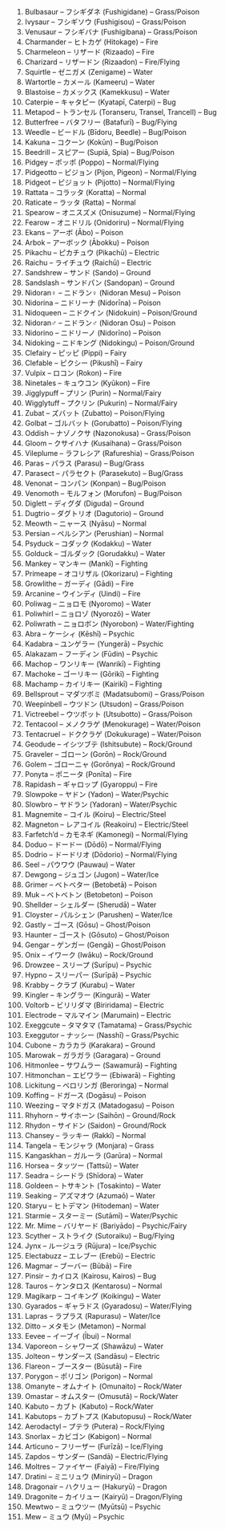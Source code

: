 1. Bulbasaur – フシギダネ (Fushigidane) – Grass/Poison
2. Ivysaur – フシギソウ (Fushigisou) – Grass/Poison
3. Venusaur – フシギバナ (Fushigibana) – Grass/Poison
4. Charmander – ヒトカゲ (Hitokage) – Fire
5. Charmeleon – リザード (Rizaado) – Fire
6. Charizard – リザードン (Rizaadon) – Fire/Flying
7. Squirtle – ゼニガメ (Zenigame) – Water
8. Wartortle – カメール (Kameeru) – Water
9. Blastoise – カメックス (Kamekkusu) – Water
10. Caterpie – キャタピー (Kyatapī, Caterpi) – Bug
11. Metapod – トランセル (Toranseru, Transel, Trancell) – Bug
12. Butterfree – バタフリー (Batafurī) – Bug/Flying
13. Weedle – ビードル (Bīdoru, Beedle) – Bug/Poison
14. Kakuna – コクーン (Kokūn) – Bug/Poison
15. Beedrill – スピアー (Supiā, Spia) – Bug/Poison
16. Pidgey – ポッポ (Poppo) – Normal/Flying
17. Pidgeotto – ピジョン (Pijon, Pigeon) – Normal/Flying
18. Pidgeot – ピジョット (Pijotto) – Normal/Flying
19. Rattata – コラッタ (Koratta) – Normal
20. Raticate – ラッタ (Ratta) – Normal
21. Spearow – オニスズメ (Onisuzume) – Normal/Flying
22. Fearow – オニドリル (Onidoriru) – Normal/Flying
23. Ekans – アーボ (Ābo) – Poison
24. Arbok – アーボック (Ābokku) – Poison
25. Pikachu – ピカチュウ (Pikachū) – Electric
26. Raichu – ライチュウ (Raichū) – Electric
27. Sandshrew – サンド (Sando) – Ground
28. Sandslash – サンドパン (Sandopan) – Ground
29. Nidoran♀ – ニドラン♀ (Nidoran Mesu) – Poison
30. Nidorina – ニドリーナ (Nidorīna) – Poison
31. Nidoqueen – ニドクイン (Nidokuin) – Poison/Ground
32. Nidoran♂ – ニドラン♂ (Nidoran Osu) – Poison
33. Nidorino – ニドリーノ (Nidorīno) – Poison
34. Nidoking – ニドキング (Nidokingu) – Poison/Ground
35. Clefairy – ピッピ (Pippi) – Fairy
36. Clefable – ピクシー (Pikushī) – Fairy
37. Vulpix – ロコン (Rokon) – Fire
38. Ninetales – キュウコン (Kyūkon) – Fire
39. Jigglypuff – プリン (Purin) – Normal/Fairy
40. Wigglytuff – プクリン (Pukurin) – Normal/Fairy
41. Zubat – ズバット (Zubatto) – Poison/Flying
42. Golbat – ゴルバット (Gorubatto) – Poison/Flying
43. Oddish – ナゾノクサ (Nazonokusa) – Grass/Poison
44. Gloom – クサイハナ (Kusaihana) – Grass/Poison
45. Vileplume – ラフレシア (Rafureshia) – Grass/Poison
46. Paras – パラス (Parasu) – Bug/Grass
47. Parasect – パラセクト (Parasekuto) – Bug/Grass
48. Venonat – コンパン (Konpan) – Bug/Poison
49. Venomoth – モルフォン (Morufon) – Bug/Poison
50. Diglett – ディグダ (Diguda) – Ground
51. Dugtrio – ダグトリオ (Dagutorio) – Ground
52. Meowth – ニャース (Nyāsu) – Normal
53. Persian – ペルシアン (Perushian) – Normal
54. Psyduck – コダック (Kodakku) – Water
55. Golduck – ゴルダック (Gorudakku) – Water
56. Mankey – マンキー (Mankī) – Fighting
57. Primeape – オコリザル (Okorizaru) – Fighting
58. Growlithe – ガーディ (Gādi) – Fire
59. Arcanine – ウインディ (Uindi) – Fire
60. Poliwag – ニョロモ (Nyoromo) – Water
61. Poliwhirl – ニョロゾ (Nyorozō) – Water
62. Poliwrath – ニョロボン (Nyorobon) – Water/Fighting
63. Abra – ケーシィ (Kēshī) – Psychic
64. Kadabra – ユンゲラー (Yungerā) – Psychic
65. Alakazam – フーディン (Fūdin) – Psychic
66. Machop – ワンリキー (Wanrikī) – Fighting
67. Machoke – ゴーリキー (Gōrikī) – Fighting
68. Machamp – カイリキー (Kairikī) – Fighting
69. Bellsprout – マダツボミ (Madatsubomi) – Grass/Poison
70. Weepinbell – ウツドン (Utsudon) – Grass/Poison
71. Victreebel – ウツボット (Utsubotto) – Grass/Poison
72. Tentacool – メノクラゲ (Menokurage) – Water/Poison
73. Tentacruel – ドククラゲ (Dokukurage) – Water/Poison
74. Geodude – イシツブテ (Ishitsubute) – Rock/Ground
75. Graveler – ゴローン (Gorōn) – Rock/Ground
76. Golem – ゴローニャ (Gorōnya) – Rock/Ground
77. Ponyta – ポニータ (Ponīta) – Fire
78. Rapidash – ギャロップ (Gyaroppu) – Fire
79. Slowpoke – ヤドン (Yadon) – Water/Psychic
80. Slowbro – ヤドラン (Yadoran) – Water/Psychic
81. Magnemite – コイル (Koiru) – Electric/Steel
82. Magneton – レアコイル (Reakoiru) – Electric/Steel
83. Farfetch’d – カモネギ (Kamonegi) – Normal/Flying
84. Doduo – ドードー (Dōdō) – Normal/Flying
85. Dodrio – ドードリオ (Dōdorio) – Normal/Flying
86. Seel – パウワウ (Pauwau) – Water
87. Dewgong – ジュゴン (Jugon) – Water/Ice
88. Grimer – ベトベター (Betobetā) – Poison
89. Muk – ベトベトン (Betobeton) – Poison
90. Shellder – シェルダー (Sherudā) – Water
91. Cloyster – パルシェン (Parushen) – Water/Ice
92. Gastly – ゴース (Gōsu) – Ghost/Poison
93. Haunter – ゴースト (Gōsuto) – Ghost/Poison
94. Gengar – ゲンガー (Gengā) – Ghost/Poison
95. Onix – イワーク (Iwāku) – Rock/Ground
96. Drowzee – スリープ (Surīpu) – Psychic
97. Hypno – スリーパー (Surīpā) – Psychic
98. Krabby – クラブ (Kurabu) – Water
99. Kingler – キングラー (Kingurā) – Water
100. Voltorb – ビリリダマ (Biriridama) – Electric
101. Electrode – マルマイン (Marumain) – Electric
102. Exeggcute – タマタマ (Tamatama) – Grass/Psychic
103. Exeggutor – ナッシー (Nasshī) – Grass/Psychic
104. Cubone – カラカラ (Karakara) – Ground
105. Marowak – ガラガラ (Garagara) – Ground
106. Hitmonlee – サワムラー (Sawamurā) – Fighting
107. Hitmonchan – エビワラー (Ebiwarā) – Fighting
108. Lickitung – ベロリンガ (Beroringa) – Normal
109. Koffing – ドガース (Dogāsu) – Poison
110. Weezing – マタドガス (Matadogasu) – Poison
111. Rhyhorn – サイホーン (Saihōn) – Ground/Rock
112. Rhydon – サイドン (Saidon) – Ground/Rock
113. Chansey – ラッキー (Rakkī) – Normal
114. Tangela – モンジャラ (Monjara) – Grass
115. Kangaskhan – ガルーラ (Garūra) – Normal
116. Horsea – タッツー (Tattsū) – Water
117. Seadra – シードラ (Shīdora) – Water
118. Goldeen – トサキント (Tosakinto) – Water
119. Seaking – アズマオウ (Azumaō) – Water
120. Staryu – ヒトデマン (Hitodeman) – Water
121. Starmie – スターミー (Sutāmī) – Water/Psychic
122. Mr. Mime – バリヤード (Bariyādo) – Psychic/Fairy
123. Scyther – ストライク (Sutoraiku) – Bug/Flying
124. Jynx – ルージュラ (Rūjura) – Ice/Psychic
125. Electabuzz – エレブー (Erebū) – Electric
126. Magmar – ブーバー (Būbā) – Fire
127. Pinsir – カイロス (Kairosu, Kairos) – Bug
128. Tauros – ケンタロス (Kentarosu) – Normal
129. Magikarp – コイキング (Koikingu) – Water
130. Gyarados – ギャラドス (Gyaradosu) – Water/Flying
131. Lapras – ラプラス (Rapurasu) – Water/Ice
132. Ditto – メタモン (Metamon) – Normal
133. Eevee – イーブイ (Ībui) – Normal
134. Vaporeon – シャワーズ (Shawāzu) – Water
135. Jolteon – サンダース (Sandāsu) – Electric
136. Flareon – ブースター (Būsutā) – Fire
137. Porygon – ポリゴン (Porigon) – Normal
138. Omanyte – オムナイト (Omunaito) – Rock/Water
139. Omastar – オムスター (Omusutā) – Rock/Water
140. Kabuto – カブト (Kabuto) – Rock/Water
141. Kabutops – カブトプス (Kabutopusu) – Rock/Water
142. Aerodactyl – プテラ (Putera) – Rock/Flying
143. Snorlax – カビゴン (Kabigon) – Normal
144. Articuno – フリーザー (Furīzā) – Ice/Flying
145. Zapdos – サンダー (Sandā) – Electric/Flying
146. Moltres – ファイヤー (Faiyā) – Fire/Flying
147. Dratini – ミニリュウ (Miniryū) – Dragon
148. Dragonair – ハクリュー (Hakuryū) – Dragon
149. Dragonite – カイリュー (Kairyū) – Dragon/Flying
150. Mewtwo – ミュウツー (Myūtsū) – Psychic
151. Mew – ミュウ (Myū) – Psychic
